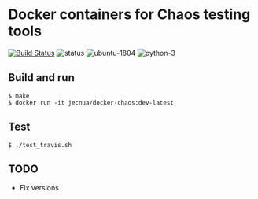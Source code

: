 # Docker containers for Chaos testing tools

[![Build Status](https://travis-ci.org/jecnua/docker-chaos.svg?branch=master)](https://travis-ci.org/jecnua/docker-chaos)
![status](https://img.shields.io/badge/project_status-active-green.svg)
![ubuntu-1804](https://img.shields.io/badge/ubuntu-18.04-green.svg)
![python-3](https://img.shields.io/badge/python-3-green.svg)

## Build and run

    $ make
    $ docker run -it jecnua/docker-chaos:dev-latest

## Test

    $ ./test_travis.sh

## TODO

- Fix versions
